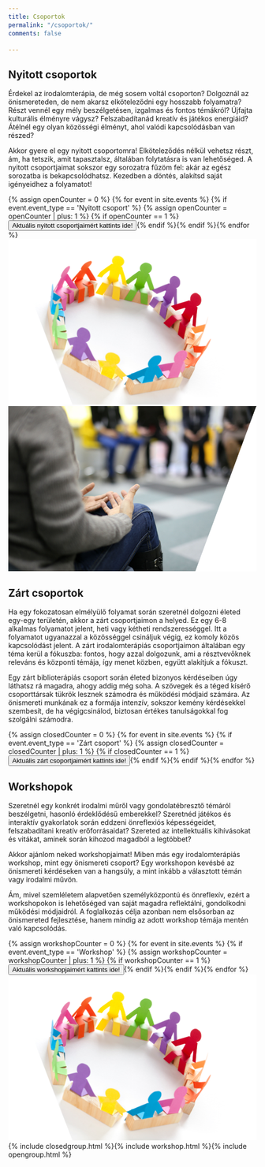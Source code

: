 ```yaml
---
title: Csoportok
permalink: "/csoportok/"
comments: false

---
```

<style>
    main .content {
        width: 100%;
        background-image: url(/assets/img/groups/books-background.png);
        background-position: center;
        background-size: cover;
        background-repeat: no-repeat;
        background-attachment: fixed;
        margin-top: 0;
        padding-top: 3rem;
    }

    .content p {
        margin-top: 10px;
        margin-bottom: 10px;
    }

    .title-with-source-edit {
        display: none;
    }
</style>
<div id="nyitott-csoportok"></div>
<div class="opengroups-left">
<div class="opengroup-text"><h2>Nyitott csoportok</h2><p>Érdekel az irodalomterápia, de még sosem voltál csoporton? Dolgoznál az önismereteden, de nem akarsz elköteleződni egy hosszabb folyamatra? Részt vennél egy mély beszélgetésen, izgalmas és fontos témákról? Újfajta kulturális élményre vágysz? Felszabadítanád kreatív és játékos energiáid? Átélnél egy olyan közösségi élményt, ahol valódi kapcsolódásban van részed?</p>  
<p>Akkor gyere el egy nyitott csoportomra! Elköteleződés nélkül vehetsz részt, ám, ha tetszik, amit tapasztalsz, általában folytatásra is van lehetőséged. A nyitott csoportjaimat sokszor egy sorozatra fűzöm fel: akár az egész sorozatba is bekapcsolódhatsz. Kezedben a döntés, alakítsd saját igényeidhez a folyamatot!</p>
{% assign openCounter = 0 %}
{% for event in site.events %}
{% if event.event_type == 'Nyitott csoport' %}
{% assign openCounter = openCounter | plus: 1 %}
{% if openCounter == 1 %}
<a class="calendar-link" href="#event_calendar"><button class="link-button">Aktuális nyitott csoportjaimért kattints ide!</button></a>{% endif %}{% endif %}{% endfor %}</div><div class="opengroup-image"><img src="/assets/img/groups/opengroup.png"></div></div>

<div id="zárt-csoportok"></div>
<div class="opengroups-right">
<div class="closedgroup-image"><img src="/assets/img/groups/zartcsoport-cut.png"></div>
<div class="closedgroup-text"><h2>Zárt csoportok</h2><p>Ha egy fokozatosan elmélyülő folyamat során szeretnél dolgozni életed egy-egy területén, akkor a zárt csoportjaimon a helyed. Ez egy 6-8 alkalmas folyamatot jelent, heti vagy kétheti rendszerességgel. Itt a folyamatot ugyanazzal a közösséggel csináljuk végig, ez komoly közös kapcsolódást jelent. A zárt irodalomterápiás csoportjaimon általában egy téma kerül a fókuszba: fontos, hogy azzal dolgozunk, ami a résztvevőknek releváns és központi témája, így menet közben, együtt alakítjuk a fókuszt. </p>  
<p>Egy zárt biblioterápiás csoport során életed bizonyos kérdéseiben úgy láthatsz rá magadra, ahogy addig még soha. A szövegek és a téged kísérő csoporttársak tükrök lesznek számodra és működési módjaid számára. Az önismereti munkának ez a formája intenzív, sokszor kemény kérdésekkel szembesít, de ha végigcsinálod, biztosan értékes tanulságokkal fog szolgálni számodra.</p>
{% assign closedCounter = 0 %}
{% for event in site.events %}
{% if event.event_type == 'Zárt csoport' %}
{% assign closedCounter = closedCounter | plus: 1 %}
{% if closedCounter == 1 %}
<a class="calendar-link" href="#event_calendar"><button class="link-button">Aktuális zárt csoportjaimért kattints ide!</button></a>{% endif %}{% endif %}{% endfor %}</div></div>

<div id="workshopok"></div>
<div class="opengroups-left">
<div class="opengroup-text"><h2>Workshopok</h2><p>Szeretnél egy konkrét irodalmi műről vagy gondolatébresztő témáról beszélgetni, hasonló érdeklődésű emberekkel? Szeretnéd játékos és interaktív gyakorlatok során eddzeni önreflexiós képességeidet, felszabadítani kreatív erőforrásaidat? Szereted az intellektuális kihívásokat és vitákat, aminek során kihozod magadból a legtöbbet? </p>  
<p>Akkor ajánlom neked workshopjaimat! Miben más egy irodalomterápiás workshop, mint egy önismereti csoport? Egy workshopon kevésbé az önismereti kérdéseken van a hangsúly, a mint inkább a választott témán vagy irodalmi művön.</p>
<p>Ám, mivel szemléletem alapvetően személyközpontú és önreflexív, ezért a workshopokon is lehetőséged van saját magadra reflektálni, gondolkodni működési módjaidról. A foglalkozás célja azonban nem elsősorban az önismereted fejlesztése, hanem mindig az adott workshop témája mentén való kapcsolódás.</p>
{% assign workshopCounter = 0 %}
{% for event in site.events %}
{% if event.event_type == 'Workshop' %}
{% assign workshopCounter = workshopCounter | plus: 1 %}
{% if workshopCounter == 1 %}
<a class="calendar-link" href="#event_calendar"><button class="link-button">Aktuális workshopjaimért kattints ide!</button></a>{% endif %}{% endif %}{% endfor %}</div><div class="opengroup-image"><img src="/assets/img/groups/opengroup.png"></div></div>

<div id="event_calendar" class="group-event-container">
{% include closedgroup.html %}{% include workshop.html %}{% include opengroup.html %}
</div>